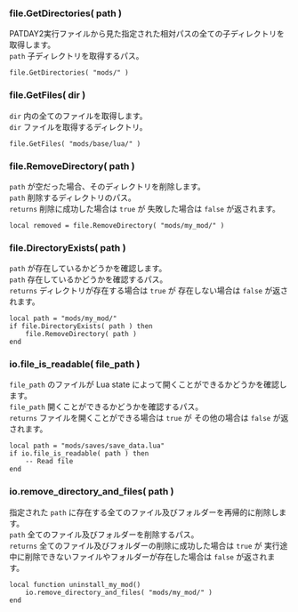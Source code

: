 
### file.GetDirectories( path )
PATDAY2実行ファイルから見た指定された相対パスの全ての子ディレクトリを取得します。    
`path` 子ディレクトリを取得するパス。  

	file.GetDirectories( "mods/" )

### file.GetFiles( dir )
`dir` 内の全てのファイルを取得します。  
`dir` ファイルを取得するディレクトリ。  

	file.GetFiles( "mods/base/lua/" )

### file.RemoveDirectory( path )  
`path` が空だった場合、そのディレクトリを削除します。  
`path` 削除するディレクトリのパス。  
`returns` 削除に成功した場合は `true` が 失敗した場合は `false` が返されます。  

	local removed = file.RemoveDirectory( "mods/my_mod/" )

### file.DirectoryExists( path )
`path` が存在しているかどうかを確認します。  
`path` 存在しているかどうかを確認するパス。  
`returns` ディレクトリが存在する場合は `true` が 存在しない場合は `false` が返されます。  

	local path = "mods/my_mod/"
	if file.DirectoryExists( path ) then
		file.RemoveDirectory( path )
	end

### io.file_is_readable( file_path )
`file_path` のファイルが Lua state によって開くことができるかどうかを確認します。   
`file_path` 開くことができるかどうかを確認するパス。  
`returns` ファイルを開くことができる場合は `true` が その他の場合は `false` が返されます。  

	local path = "mods/saves/save_data.lua"
	if io.file_is_readable( path ) then
		-- Read file
	end

### io.remove_directory_and_files( path )
指定された `path` に存在する全てのファイル及びフォルダーを再帰的に削除します。  
`path` 全てのファイル及びフォルダーを削除するパス。  
`returns` 全てのファイル及びフォルダーの削除に成功した場合は `true` が 実行途中に削除できないファイルやフォルダーが存在した場合は `false` が返されます。  

	local function uninstall_my_mod()
		io.remove_directory_and_files( "mods/my_mod/" )
	end
